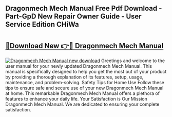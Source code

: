 ## Dragonmech Mech Manual Free Pdf Download - Part-GpD New Repair Owner Guide - User Service Edition CHiWa

# <h2><a href="http://bc24744.oget.top/?id=Dragonmech+Mech+Manual">🔗Download New 👉🔴 Dragonmech Mech Manual</a></h2>

[![Dragonmech Mech Manual new download](https://i.imgur.com/5g1atiW.png)](http://bc24744.oget.top/?id=Dragonmech+Mech+Manual)
Greetings and welcome to the user manual for your newly updated Dragonmech Mech Manual. This manual is specifically designed to help you get the most out of your product by providing a thorough explanation of its features, setup, usage, maintenance, and problem-solving. Safety Tips for Home Use Follow these tips to ensure safe and secure use of your new Dragonmech Mech Manual at home. This remarkable Dragonmech Mech Manual offers a plethora of features to enhance your daily life. Your Satisfaction is Our Mission Dragonmech Mech Manual. We are dedicated to ensuring your complete satisfaction.
